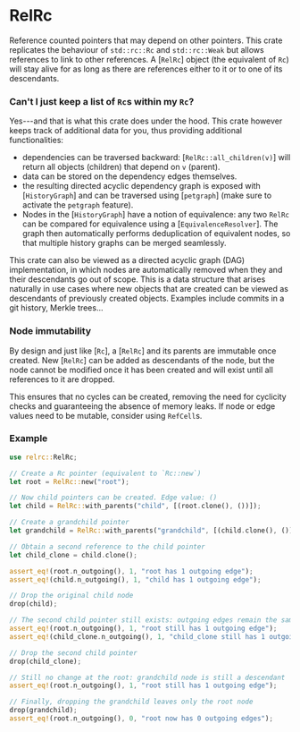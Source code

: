 # RelRc

Reference counted pointers that may depend on other pointers. This crate replicates the behaviour of `std::rc::Rc` and `std::rc::Weak` but allows
references to link to other references. A [`RelRc`] object (the equivalent
of `Rc`) will stay alive for as long as there are references either to it or
to one of its descendants.

### Can't I just keep a list of `Rc`s within my `Rc`?

Yes---and that is what this crate does under the hood. This crate however
keeps track of additional data for you, thus providing additional functionalities:

- dependencies can be traversed backward: [`RelRc::all_children(v)`] will
  return all objects (children) that depend on `v` (parent).
- data can be stored on the dependency edges themselves.
- the resulting directed acyclic dependency graph is exposed with [`HistoryGraph`]
  and can be traversed using [`petgraph`] (make sure to activate the
  `petgraph` feature).
- Nodes in the [`HistoryGraph`] have a notion of equivalence: any two `RelRc`
  can be compared for equivalence using a [`EquivalenceResolver`]. The graph
  then automatically performs deduplication of equivalent nodes, so that
  multiple history graphs can be merged seamlessly.

This crate can also be viewed as a directed acyclic graph (DAG) implementation,
in which nodes are automatically removed when they and their descendants go out
of scope.
This is a data structure that arises naturally in use cases where new objects
that are created can be viewed as descendants of previously created objects.
Examples include commits in a git history, Merkle trees...

### Node immutability

By design and just like [`Rc`], a [`RelRc`] and its parents are immutable once created.
New [`RelRc`] can be added as descendants of the node, but the node cannot
be modified once it has been created and will exist until all references to
it are dropped.

This ensures that no cycles can be created, removing the need for cyclicity checks and guaranteeing the absence of memory leaks.
If node or edge values need to be mutable, consider using `RefCell`s.

### Example

```rust
use relrc::RelRc;

// Create a Rc pointer (equivalent to `Rc::new`)
let root = RelRc::new("root");

// Now child pointers can be created. Edge value: ()
let child = RelRc::with_parents("child", [(root.clone(), ())]);

// Create a grandchild pointer
let grandchild = RelRc::with_parents("grandchild", [(child.clone(), ())]);

// Obtain a second reference to the child pointer
let child_clone = child.clone();

assert_eq!(root.n_outgoing(), 1, "root has 1 outgoing edge");
assert_eq!(child.n_outgoing(), 1, "child has 1 outgoing edge");

// Drop the original child node
drop(child);

// The second child pointer still exists: outgoing edges remain the same
assert_eq!(root.n_outgoing(), 1, "root still has 1 outgoing edge");
assert_eq!(child_clone.n_outgoing(), 1, "child_clone still has 1 outgoing edge");

// Drop the second child pointer
drop(child_clone);

// Still no change at the root: grandchild node is still a descendant
assert_eq!(root.n_outgoing(), 1, "root still has 1 outgoing edge");

// Finally, dropping the grandchild leaves only the root node
drop(grandchild);
assert_eq!(root.n_outgoing(), 0, "root now has 0 outgoing edges");
```
